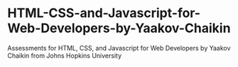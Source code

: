 # HTML-CSS-and-Javascript-for-Web-Developers-by-Yaakov-Chaikin
Assessments for HTML, CSS, and Javascript for Web Developers by Yaakov Chaikin from Johns Hopkins University
